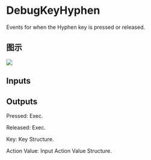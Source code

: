 # DebugKeyHyphen

Events for when the Hyphen key is pressed or released.

## 图示

![]($-20221218-19195081.png)

## Inputs

## Outputs

Pressed: Exec.

Released: Exec.

Key: Key Structure.

Action Value: Input Action Value Structure.

